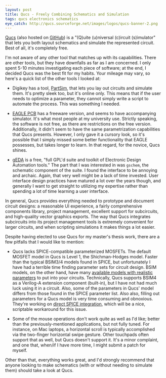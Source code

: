 ```yaml
---
layout: post
title: Qucs - Freely Combining Schematics and Simulation
tags: qucs electronics schematics
eye_catch: http://qucs.sourceforge.net/images/logos/qucs-banner-2.png
---
```


[Qucs](http://qucs.sourceforge.net) (also hosted on [GitHub](https://github.com/Qucs/qucs)) is a "(Q)uite (u)niversal (c)ircuit (s)imulator" that lets you both layout schematics and simulate the represented circuit.  Best of all, it's completely free.

I'm not aware of any other tool that matches up with its capabilities.  There are other tools, but they have downfalls as far as I am concerned.  I only spent 5-10 minutes investigating each piece of software; at the end, I decided Qucs was the best fit for my habits.  Your mileage may vary, so here's a quick list of the other tools I looked at:

<!--more-->

* Digikey has a tool, [PartSim](http://www.partsim.com), that lets you lay out circuits and simulate them.  It's pretty sleek too, but it's online only.  This means that if the user needs to optimize a parameter, they cannot simply write a script to automate the process.  This was something I needed.

* [EAGLE PCB](http://www.cadsoftusa.com/download-eagle/freeware/) has a freeware version, and seems to have accompanying simulator.  It's what most people at my university use.  Strictly speaking, the software is not free, as there are restrictions on the free version.  Additionally, it didn't seem to have the same parametrization capabilities that Qucs presents.  However, I only gave it a cursory look, so it's possible that I simply missed some better functionality that EAGLE possesses, but takes longer to learn.  In that regard, for the novice, Qucs shines.

* [gEDA](http://www.geda-project.org) is a free, "full GPL'd suite and toolkit of Electronic Design Automation tools."  The part that I was interested in was `gschem`, the schematic component of the suite.  I found the interface to be annoying and archaic.  Again, that very well might be a lack of time invested.  User interface design practices have matured a lot over the years though, and generally I want to get straight to utilizing my expertise rather than spending a lot of time learning a user interface.

In general, Qucs provides everything needed to prototype and document circuit designs: a reasonable UI experience, a fairly comprehensive components library, project management, excellent support for subcircuits, and high-quality vector graphics exports.  The way that Qucs integrates subcircuits into its project management tools is extremely convenient for larger circuits, and when scripting simulations it makes things a lot easier.

Despite having elected to use Qucs for my master's thesis work, there are a few pitfalls that I would like to mention:

* Qucs lacks SPICE-compatible parameterized MOSFETs.  The default MOSFET model in Qucs is Level 1, the Shichman-Hodges model.  Faster than the typical BSIM3/4 models found in SPICE, but unfortunately I have had a terrible time finding parameter sets for circuit design.  BSIM models, on the other hand, have many [available models with realistic parameters](http://ptm.asu.edu/latest.html) to put into your circuits.  Technically, Qucs supports BSIM4 as a Verilog-A extension component (built-in), but I have not had much luck using it in a circuit.  Also, some of the parameters in Qucs' model differs from those found in the SPICE parameter list.  Also also, filling out parameters for a Qucs model is very time consuming and obnoxious.  They're working on [direct SPICE integration](https://github.com/Qucs/qucs/issues/77), which will be a nice, scriptable workaround for this issue.

* Some of the mouse operations don't work quite as well as I'd like; better than the previously-mentioned applications, but not fully tuned.  For instance, on Mac laptops, a horizontal scroll is typically accomplished via the two-finger horizontal swipe gesture.  Other touchpads often support that as well, but Qucs doesn't support it.  It's a minor complaint, and one that, when/if I have more time, I might submit a patch for myself.

Other than that, everything works great, and I'd strongly recommend that anyone looking to make schematics (with or without needing to simulate them) should take a look at Qucs.

